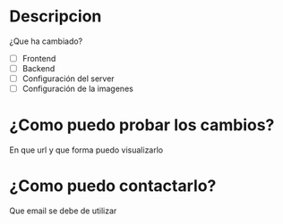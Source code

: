 # Descripcion
¿Que ha cambiado?
- [ ] Frontend
- [ ] Backend
- [ ] Configuración del server
- [ ] Configuración de la imagenes

# ¿Como puedo probar los cambios?
En que url y que forma puedo visualizarlo

# ¿Como puedo contactarlo?
Que email se debe de utilizar
